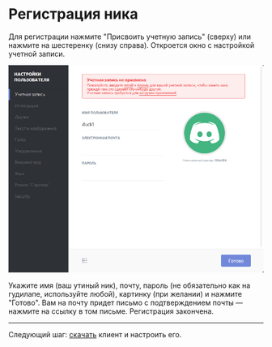 # Регистрация ника

Для регистрации нажмите "Присвоить учетную запись" (сверху) или нажмите на шестеренку (снизу справа). Откроется окно с настройкой учетной записи.

![](2016-06-12_210903_cr.png)

Укажите имя (ваш утиный ник), почту, пароль (не обязательно как на гудилапе, используйте любой), картинку (при желании) и нажмите "Готово". Вам на почту придет письмо с подтверждением почты — нажмите на ссылку в том письме. Регистрация закончена.



---



Следующий шаг: <a href="https://discordapp.com/download" target="_blank">скачать</a> клиент и настроить его.